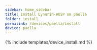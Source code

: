 ```yaml
---
sidebar: home_sidebar
title: Install Lynnrin-AOSP on paella
folder: install
permalink: /devices/paella/install
device: paella
---
```

{% include templates/device_install.md %}
